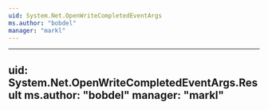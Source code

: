 ```yaml
---
uid: System.Net.OpenWriteCompletedEventArgs
ms.author: "bobdel"
manager: "markl"
---
```


---
uid: System.Net.OpenWriteCompletedEventArgs.Result
ms.author: "bobdel"
manager: "markl"
---
